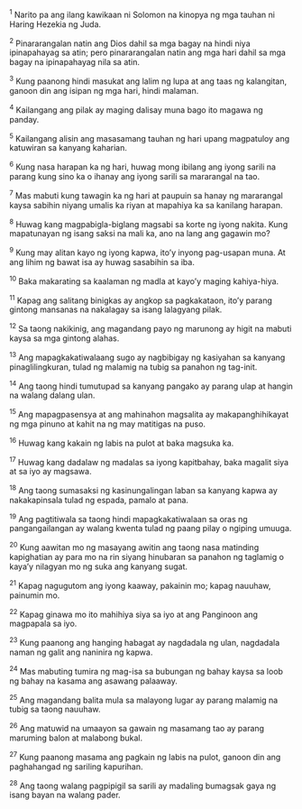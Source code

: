 <sup>1</sup>
Narito pa ang ilang kawikaan ni Solomon na kinopya ng mga tauhan ni Haring Hezekia ng Juda. 

<sup>2</sup>
Pinararangalan natin ang Dios dahil sa mga bagay na hindi niya ipinapahayag sa atin; pero pinararangalan natin ang mga hari dahil sa mga bagay na ipinapahayag nila sa atin. 

<sup>3</sup>
Kung paanong hindi masukat ang lalim ng lupa at ang taas ng kalangitan, ganoon din ang isipan ng mga hari, hindi malaman. 

<sup>4</sup>
Kailangang ang pilak ay maging dalisay muna bago ito magawa ng panday. 

<sup>5</sup>
Kailangang alisin ang masasamang tauhan ng hari upang magpatuloy ang katuwiran sa kanyang kaharian. 

<sup>6</sup>
Kung nasa harapan ka ng hari, huwag mong ibilang ang iyong sarili na parang kung sino ka o ihanay ang iyong sarili sa mararangal na tao. 

<sup>7</sup>
Mas mabuti kung tawagin ka ng hari at paupuin sa hanay ng mararangal kaysa sabihin niyang umalis ka riyan at mapahiya ka sa kanilang harapan. 

<sup>8</sup>
Huwag kang magpabigla-biglang magsabi sa korte ng iyong nakita. Kung mapatunayan ng isang saksi na mali ka, ano na lang ang gagawin mo? 

<sup>9</sup>
Kung may alitan kayo ng iyong kapwa, itoʼy inyong pag-usapan muna. At ang lihim ng bawat isa ay huwag sasabihin sa iba. 

<sup>10</sup>
Baka makarating sa kaalaman ng madla at kayoʼy maging kahiya-hiya. 

<sup>11</sup>
Kapag ang salitang binigkas ay angkop sa pagkakataon, itoʼy parang gintong mansanas na nakalagay sa isang lalagyang pilak. 

<sup>12</sup>
Sa taong nakikinig, ang magandang payo ng marunong ay higit na mabuti kaysa sa mga gintong alahas. 

<sup>13</sup>
Ang mapagkakatiwalaang sugo ay nagbibigay ng kasiyahan sa kanyang pinaglilingkuran, tulad ng malamig na tubig sa panahon ng tag-init. 

<sup>14</sup>
Ang taong hindi tumutupad sa kanyang pangako ay parang ulap at hangin na walang dalang ulan. 

<sup>15</sup>
Ang mapagpasensya at ang mahinahon magsalita ay makapanghihikayat ng mga pinuno at kahit na ng may matitigas na puso. 

<sup>16</sup>
Huwag kang kakain ng labis na pulot at baka magsuka ka. 

<sup>17</sup>
Huwag kang dadalaw ng madalas sa iyong kapitbahay, baka magalit siya at sa iyo ay magsawa. 

<sup>18</sup>
Ang taong sumasaksi ng kasinungalingan laban sa kanyang kapwa ay nakakapinsala tulad ng espada, pamalo at pana. 

<sup>19</sup>
Ang pagtitiwala sa taong hindi mapagkakatiwalaan sa oras ng pangangailangan ay walang kwenta tulad ng paang pilay o ngiping umuuga. 

<sup>20</sup>
Kung aawitan mo ng masayang awitin ang taong nasa matinding kapighatian ay para mo na rin siyang hinubaran sa panahon ng taglamig o kayaʼy nilagyan mo ng suka ang kanyang sugat. 

<sup>21</sup>
Kapag nagugutom ang iyong kaaway, pakainin mo; kapag nauuhaw, painumin mo. 

<sup>22</sup>
Kapag ginawa mo ito mahihiya siya sa iyo at ang Panginoon ang magpapala sa iyo. 

<sup>23</sup>
Kung paanong ang hanging habagat ay nagdadala ng ulan, nagdadala naman ng galit ang naninira ng kapwa. 

<sup>24</sup>
Mas mabuting tumira ng mag-isa sa bubungan ng bahay kaysa sa loob ng bahay na kasama ang asawang palaaway. 

<sup>25</sup>
Ang magandang balita mula sa malayong lugar ay parang malamig na tubig sa taong nauuhaw. 

<sup>26</sup>
Ang matuwid na umaayon sa gawain ng masamang tao ay parang maruming balon at malabong bukal. 

<sup>27</sup>
Kung paanong masama ang pagkain ng labis na pulot, ganoon din ang paghahangad ng sariling kapurihan. 

<sup>28</sup>
Ang taong walang pagpipigil sa sarili ay madaling bumagsak gaya ng isang bayan na walang pader.
